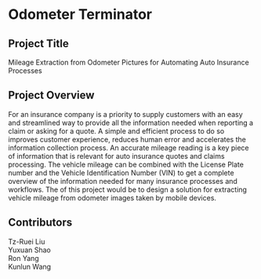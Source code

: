 # Odometer Terminator

## Project Title

Mileage Extraction from Odometer Pictures for Automating Auto Insurance Processes

## Project Overview

For an insurance company is a priority to supply customers with an easy and streamlined way to provide all the information needed when reporting a claim or asking for a quote. A simple and efficient process to do so improves customer experience, reduces human error and accelerates the information collection process. An accurate mileage reading is a key piece of information that is relevant for auto insurance quotes and claims processing. The vehicle mileage can be combined with the License Plate number and the Vehicle Identification Number (VIN) to get a complete overview of the information needed for many insurance processes and workflows. The of this project would be to design a solution for extracting vehicle mileage from odometer images taken by mobile devices.

## Contributors

Tz-Ruei Liu   
Yuxuan Shao   
Ron Yang   
Kunlun Wang   
